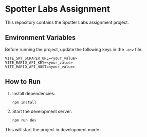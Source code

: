 # Spotter Labs Assignment

This repository contains the Spotter Labs assignment project.

## Environment Variables

Before running the project, update the following keys in the `.env` file:

```
VITE_SKY_SCRAPER_URL=<your_value>
VITE_RAPID_API_KEY=<your_value>
VITE_RAPID_API_HOST=<your_value>
```

## How to Run

1. Install dependencies:

   ```sh
   npm install
   ```

2. Start the development server:
   ```sh
   npm run dev
   ```

This will start the project in development mode.
